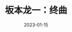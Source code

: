 ---
title: '坂本龙一：终曲'
date: '2023-01-15'
price: '50.0'
theaters: ['中国电影资料馆艺术影院']
seat: ['16-5']
remark: ['学术放映', '2017']
---